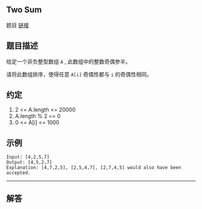 ## Two Sum

题目 [链接](https://leetcode.com/problems/sort-array-by-parity-ii/)

## 题目描述

给定一个非负整型数组 `A` , 此数组中的整数奇偶参半。

请将此数组排序，使得任意 `A[i]` 奇偶性都与 `i` 的奇偶性相同。

## 约定

1. 2 <= A.length <= 20000
2. A.length % 2 == 0
3. 0 <= A[i] <= 1000

## 示例

```text
Input: [4,2,5,7]
Output: [4,5,2,7]
Explanation: [4,7,2,5], [2,5,4,7], [2,7,4,5] would also have been accepted.
```

----

## 解答

```C++

```